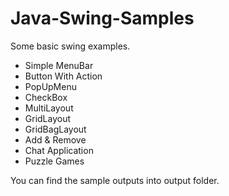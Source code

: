 # Java-Swing-Samples
Some basic swing examples.

* Simple MenuBar
* Button With Action
* PopUpMenu
* CheckBox
* MultiLayout
* GridLayout
* GridBagLayout
* Add & Remove
* Chat Application
* Puzzle Games

You can find the sample outputs into output folder.
